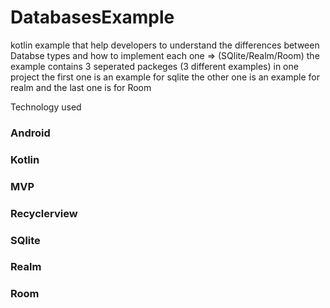 # DatabasesExample
kotlin example that help developers to understand the differences between Databse types and how to implement each one => (SQlite/Realm/Room)
the example contains 3 seperated packeges (3 different examples) in one project 
the first one is an example for sqlite 
the other one is an example for realm 
and the last one is for Room

Technology used
<h3>Android</h3>
<h3>Kotlin</h3>
<h3>MVP</h3>
<h3>Recyclerview</h3>
<h3>SQlite</h3>
<h3>Realm</h3>
<h3>Room</h3>
